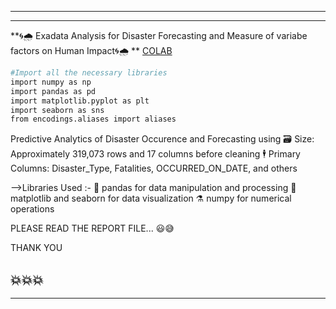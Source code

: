 -----------------------------------------------------------------------------------
-----------------------------------------------------------------------------------
**🌀🌧 Exadata Analysis for Disaster Forecasting and Measure of variabe factors on Human Impact🌀🌧 **
[COLAB](https://colab.research.google.com/github/ValluruChakravarthy/Disaster-Forecasting-Project/blob/master/data_exploration_.ipynb)

```bash
#Import all the necessary libraries
import numpy as np
import pandas as pd
import matplotlib.pyplot as plt
import seaborn as sns
from encodings.aliases import aliases

```

Predictive Analytics of Disaster Occurence and Forecasting using
🗃️ Size: Approximately 319,073 rows and 17 columns before cleaning
🕴️ Primary Columns: Disaster_Type, Fatalities, OCCURRED_ON_DATE, and others

-->Libraries Used :-
🐼 pandas for data manipulation and processing
🌊 matplotlib and seaborn for data visualization
⚗️ numpy for numerical operations

PLEASE READ THE REPORT FILE... 😃😅

THANK YOU

💥💥💥
------------------------------------------------------------------------------------
------------------------------------------------------------------------------------
